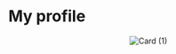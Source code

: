 # My profile
<p  align="center">
  <img src="https://github.com/user-attachments/assets/9750e847-31c7-4a23-a3f8-624a982b42b1" alt="Card (1)">
